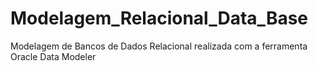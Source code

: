 # Modelagem_Relacional_Data_Base
Modelagem de Bancos de Dados Relacional realizada com a ferramenta Oracle Data Modeler
